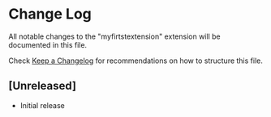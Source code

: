 # Change Log

All notable changes to the "myfirtstextension" extension will be documented in this file.

Check [Keep a Changelog](http://keepachangelog.com/) for recommendations on how to structure this file.

## [Unreleased]

- Initial release